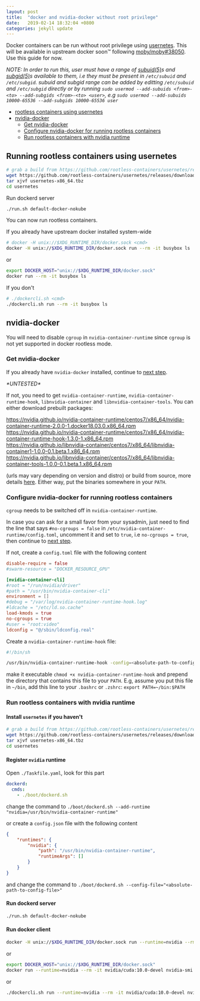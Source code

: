 ```yaml
---
layout: post
title:  "docker and nvidia-docker without root privilege"
date:   2019-02-14 18:32:04 +0800
categories: jekyll update
---
```


Docker containers can be run without root privilege using [usernetes](https://github.com/rootless-containers/usernetes). This will be available in upstream docker soon™ following [moby/moby#38050](https://github.com/moby/moby/pull/38050). Use this guide for now.

*NOTE: In order to run this, user must have a range of [subuid(5)](http://man7.org/linux/man-pages/man5/subuid.5.html)s and [subgid(5)](http://man7.org/linux/man-pages/man5/subgid.5.html)s available to them, i.e they must be present in `/etc/subuid` and `/etc/subgid`. subuid and subgid range can be added by editting `/etc/subuid` and `/etc/subgid` directly or by running `sudo usermod --add-subuids <from>-<to> --add-subgids <from>-<to> <user>`, e.g `sudo usermod --add-subuids 10000-65536 --add-subgids 10000-65536 user`*

- [rootless containers using usernetes](#running-rootless-containers-using-usernetes)
- [nvidia-docker](#nvidia-docker)
  - [Get nvidia-docker](#get-nvidia-docker)
  - [Configure nvidia-docker for running rootless containers](#configure-nvidia-docker-for-running-rootless-containers)
  - [Run rootless containers with nvidia runtime](#run-rootless-containers-with-nvidia-runtime)

## Running rootless containers using usernetes

```sh
# grab a build from https://github.com/rootless-containers/usernetes/releases
wget https://github.com/rootless-containers/usernetes/releases/download/v20190212.0/usernetes-x86_64.tbz
tar xjvf usernetes-x86_64.tbz
cd usernetes
```

Run dockerd server

```sh
./run.sh default-docker-nokube
```

You can now run rootless containers.

If you already have upstream docker installed system-wide

```sh
# docker -H unix://$XDG_RUNTIME_DIR/docker.sock <cmd>
docker -H unix://$XDG_RUNTIME_DIR/docker.sock run --rm -it busybox ls
```

or

```sh
export DOCKER_HOST="unix://$XDG_RUNTIME_DIR/docker.sock"
docker run --rm -it busybox ls
```

If you don't

```sh
# ./dockercli.sh <cmd>
./dockercli.sh run --rm -it busybox ls
```

## nvidia-docker

You will need to disable `cgroup` in `nvidia-container-runtime` since `cgroup` is not yet supported in docker rootless mode.

### Get nvidia-docker

If you already have `nvidia-docker` installed, continue to [next step](#configure-nvidia-docker-for-running-rootless-containers).

*\*UNTESTED\**

If not, you need to get `nvidia-container-runtime`, `nvidia-container-runtime-hook`, `libnvidia-container` and `libnvidia-container-tools`. You can either download prebuilt packages:

<https://nvidia.github.io/nvidia-container-runtime/centos7/x86_64/nvidia-container-runtime-2.0.0-1.docker18.03.0.x86_64.rpm>  
<https://nvidia.github.io/nvidia-container-runtime/centos7/x86_64/nvidia-container-runtime-hook-1.3.0-1.x86_64.rpm>  
<https://nvidia.github.io/libnvidia-container/centos7/x86_64/libnvidia-container1-1.0.0-0.1.beta.1.x86_64.rpm>  
<https://nvidia.github.io/libnvidia-container/centos7/x86_64/libnvidia-container-tools-1.0.0-0.1.beta.1.x86_64.rpm>  

(urls may vary depending on version and distro) or build from source, more details [here](https://github.com/NVIDIA/nvidia-container-runtime). Either way, put the binaries somewhere in your `PATH`.

### Configure nvidia-docker for running rootless containers

`cgroup` needs to be switched off in `nvidia-container-runtime`.

In case you can ask for a small favor from your sysadmin, just need to find the line that says `#no-cgroups = false` in `/etc/nvidia-container-runtime/config.toml`, uncomment it and set to `true`, i.e `no-cgroups = true`, then continue to [next step](#run-rootless-containers-with-nvidia-runtime).

If not, create a `config.toml` file with the following content

```toml
disable-require = false
#swarm-resource = "DOCKER_RESOURCE_GPU"

[nvidia-container-cli]
#root = "/run/nvidia/driver"
#path = "/usr/bin/nvidia-container-cli"
environment = []
#debug = "/var/log/nvidia-container-runtime-hook.log"
#ldcache = "/etc/ld.so.cache"
load-kmods = true
no-cgroups = true
#user = "root:video"
ldconfig = "@/sbin/ldconfig.real"
```

Create a `nvidia-container-runtime-hook` file:

```sh
#!/bin/sh

/usr/bin/nvidia-container-runtime-hook -config=<absolute-path-to-config.toml> "$@"
```

make it executable `chmod +x nvidia-container-runtime-hook` and prepend the directory that contains this file to your `PATH`. 
E.g, assume you put this file in `~/bin`, add this line to your `.bashrc` or `.zshrc`: `export PATH=~/bin:$PATH`

### Run rootless containers with nvidia runtime

#### Install `usernetes` if you haven't

```sh
# grab a build from https://github.com/rootless-containers/usernetes/releases
wget https://github.com/rootless-containers/usernetes/releases/download/v20190212.0/usernetes-x86_64.tbz
tar xjvf usernetes-x86_64.tbz
cd usernetes
```

#### Register `nvidia` runtime

Open `./Taskfile.yaml`, look for this part

```yaml
dockerd:
  cmds:
    - ./boot/dockerd.sh
```

change the command to `./boot/dockerd.sh --add-runtime "nvidia=/usr/bin/nvidia-container-runtime"`

or create a `config.json` file with the following content

```json
{
    "runtimes": {
        "nvidia": {
            "path": "/usr/bin/nvidia-container-runtime",
            "runtimeArgs": []
        }
    }
}
```

and change the command to `./boot/dockerd.sh --config-file="<absolute-path-to-config-file>"`

#### Run dockerd server

```sh
./run.sh default-docker-nokube
```

#### Run docker client

```sh
docker -H unix://$XDG_RUNTIME_DIR/docker.sock run --runtime=nvidia --rm -it nvidia/cuda:10.0-devel nvidia-smi
```

or

```sh
export DOCKER_HOST="unix://$XDG_RUNTIME_DIR/docker.sock"
docker run --runtime=nvidia --rm -it nvidia/cuda:10.0-devel nvidia-smi
```

or

```sh
./dockercli.sh run --runtime=nvidia --rm -it nvidia/cuda:10.0-devel nvidia-smi
```
